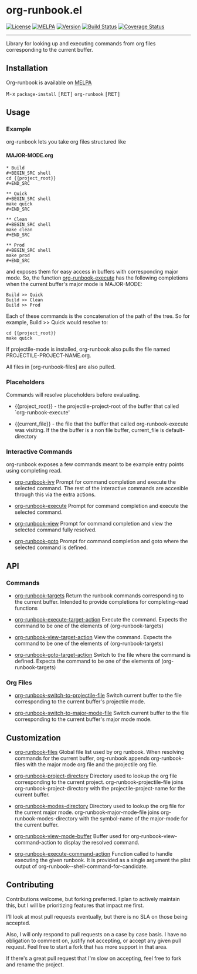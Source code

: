 # org-runbook.el 
[![License](https://img.shields.io/badge/license-GPL_3-green.svg)](https://www.gnu.org/licenses/gpl-3.0.txt)
[![MELPA](https://melpa.org/packages/org-runbook-badge.svg)](https://melpa.org/#/org-runbook)
[![Version](https://img.shields.io/github/v/tag/tyler-dodge/org-runbook)](https://github.com/tyler-dodge/org-runbook/releases)
[![Build Status](https://travis-ci.com/tyler-dodge/org-runbook.svg?branch=master)](https://travis-ci.com/github/tyler-dodge/org-runbook) 
[![Coverage Status](https://coveralls.io/repos/github/tyler-dodge/org-runbook/badge.svg?branch=master)](https://coveralls.io/github/tyler-dodge/org-runbook)

---

Library for looking up and executing commands from org files corresponding to the current buffer.

## Installation

Org-runbook is available on [MELPA](http://melpa.org)

<kbd>M-x</kbd> `package-install` <kbd>[RET]</kbd> `org-runbook` <kbd>[RET]</kbd>

## Usage

### Example

org-runbook lets you take org files structured like

#### MAJOR-MODE.org
```
* Build
#+BEGIN_SRC shell
cd {{project_root}}
#+END_SRC

** Quick
#+BEGIN_SRC shell
make quick
#+END_SRC

** Clean
#+BEGIN_SRC shell
make clean
#+END_SRC

** Prod
#+BEGIN_SRC shell
make prod
#+END_SRC
```

and exposes them for easy access in buffers with corresponding major mode.
So, the function [org-runbook-execute](#org-runbook-execute) has the following completions when the current buffer's major mode is MAJOR-MODE:

```
Build >> Quick
Build >> Clean
Build >> Prod
```

Each of these commands is the concatenation of the path of the tree. So for example, Build >> Quick would resolve to:

```
cd {{project_root}}
make quick
```

If projectile-mode is installed, org-runbook also pulls the file named PROJECTILE-PROJECT-NAME.org.

All files in [org-runbook-files] are also pulled.


### Placeholders
Commands will resolve placeholders before evaluating.

* {{project_root}} - the projectile-project-root of the buffer that called `org-runbook-execute'

* {{current_file}} - the file that the buffer that called org-runbook-execute was visiting. If the the buffer is a non file buffer, current_file is default-directory

### Interactive Commands

org-runbook exposes a few commands meant to be example entry points using completing read. 

* [org-runbook-ivy](#org-runbook-ivy) <a name="org-runbook-ivy"></a>Prompt for command completion and execute the selected command. The rest of the interactive commands
are accesible through this via the extra actions.

* [org-runbook-execute](#org-runbook-execute) <a name="org-runbook-execute"></a> Prompt for command completion and execute the selected command.

* [org-runbook-view](#org-runbook-view) <a name="org-runbook-view"></a> Prompt for command completion and view the selected command fully resolved.

* [org-runbook-goto](#org-runbook-goto) <a name="org-runbook-goto"></a> Prompt for command completion and goto where the selected command is defined.

## API

### Commands

* [org-runbook-targets](#org-runbook-targets) <a name="org-runbook-targets"></a> Return the runbook commands corresponding to the current buffer.
Intended to provide completions for completing-read functions

* [org-runbook-execute-target-action](#org-runbook-execute-target-action) <a name="org-runbook-execute-command-action"></a> Execute the command.
Expects the command to be one of the elements of (org-runbook-targets)

* [org-runbook-view-target-action](#org-runbook-view-target-action) <a name="org-runbook-view-command-action"></a>  View the command.
Expects the command to be one of the elements of (org-runbook-targets)

* [org-runbook-goto-target-action](#org-runbook-goto-target-action) <a name="org-runbook-goto-command-action"></a>  Switch to the file where the command is defined.
Expects the command to be one of the elements of (org-runbook-targets)

### Org Files
* [org-runbook-switch-to-projectile-file](#org-runbook-switch-to-projectile-file) <a name="org-runbook-switch-to-projectile-file"></a> Switch current buffer to the file corresponding to the current buffer's projectile mode.

* [org-runbook-switch-to-major-mode-file](#org-runbook-switch-to-major-mode-file) <a name="org-runbook-switch-to-major-mode-file"></a> Switch current buffer to the file corresponding to the current buffer's major mode mode.

## Customization

* [org-runbook-files](#org-runbook-files) <a name="org-runbook-files"></a> Global file list used by org runbook. 
When resolving commands for the current buffer, org-runbook appends org-runbook-files with the major mode org file and the projectile org file.

* [org-runbook-project-directory](#org-runbook-project-directory) <a name="org-runbook-project-directory"></a> Directory used to lookup the org file corresponding to the current project.
org-runbook-projectile-file joins org-runbook-project-directory
with the projectile-project-name for the current buffer.

* [org-runbook-modes-directory](#org-runbook-modes-directory) <a name="org-runbook-modes-directory"></a> Directory used to lookup the org file for the current major mode.
org-runbook-major-mode-file joins org-runbook-modes-directory
with the symbol-name of the major-mode for the current buffer.

* [org-runbook-view-mode-buffer](#org-runbook-view-mode-bxuffer) <a name="org-runbook-view-mode-bxuffer"></a> Buffer used for org-runbook-view-command-action to display the resolved command.

* [org-runbook-execute-command-action](#org-runbook-execute-command-action) <a name="org-runbook-execute-command-action"></a> Function called to handle executing the given runbook.
It is provided as a single argument the plist output of org-runbook--shell-command-for-candidate.

## Contributing

Contributions welcome, but forking preferred. 
I plan to actively maintain this, but I will be prioritizing features that impact me first.

I'll look at most pull requests eventually, but there is no SLA on those being accepted. 
    
Also, I will only respond to pull requests on a case by case basis. 
I have no obligation to comment on, justify not accepting, or accept any given pull request. 
Feel free to start a fork that has more support in that area.

If there's a great pull request that I'm slow on accepting, feel free to fork and rename the project.
